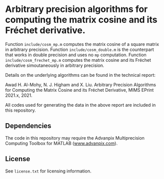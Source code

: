 # Arbitrary precision algorithms for computing the matrix cosine and its Fréchet derivative. 

Function `include/cosm_mp.m` computes the matrix cosine of a square matrix in arbitrary precision. Function `include/cosm_double.m` is the counterpart that works in double precision and uses no `mp` computation. Function `include/cosm_frechet_mp.m` computes the matrix cosine and its Fréchet derivative simoutaneously in arbitrary precision. 

Details on the underlying algorithms can be found in the technical report:

Awad H. Al-Mohy, N. J. Higham and X. Liu. Arbitrary Precision Algorithms for Computing the Matrix Cosine and its Fréchet Derivative, MIMS EPrint 2021.x, 2021.

All codes used for generating the data in the above report are included in this repository.

## Dependencies

The code in this repository may require the Advanpix Multiprecision Computing
Toolbox for MATLAB (www.advanpix.com).

## License

See `license.txt` for licensing information.
